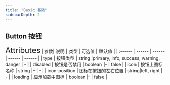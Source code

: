 ```yaml
---
title: "Basic 基础"
sidebarDepth: 2
---
```


## Button 按钮

<ClientOnly>
  <vs-button/>
<font size=5>Attributes</font>
| 参数| 说明 | 类型 | 可选值 | 默认值 |
| :------ | ------ | ------ | ------ | ------ |
| type | 按钮类型 | string |primary, info, success, warning, danger | - |
| disabled | 按钮是否禁用 | boolean |- | false |
| icon | 按钮上图标名称 | string |- | - |
| icon-position | 图标在按钮的左右位置 | string|left, right  | - |
| loading | 显示加载中图标 | boolean |- | false |

</ClientOnly>
